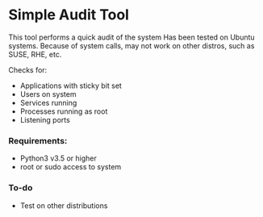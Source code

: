 # Simple Audit Tool

This tool performs a quick audit of the system
Has been tested on Ubuntu systems. Because of system calls, may not work on other distros, such as SUSE, RHE, etc.

Checks for:
* Applications with sticky bit set
* Users on system
* Services running
* Processes running as root
* Listening ports

### Requirements:
* Python3 v3.5 or higher
* root or sudo access to system

### To-do
* Test on other distributions
